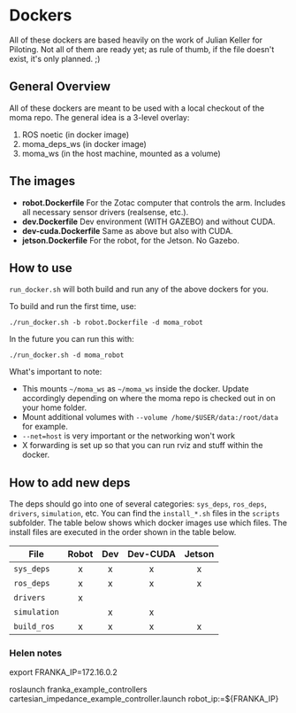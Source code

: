 # Dockers

All of these dockers are based heavily on the work of Julian Keller for Piloting.
Not all of them are ready yet; as  rule of thumb, if the file doesn't exist, it's only planned. ;) 


## General Overview
All of these dockers are meant to be used with a local checkout of the moma repo.
The general idea is a 3-level overlay:
1. ROS noetic (in docker image)
2. moma_deps_ws (in docker image)
3. moma_ws (in the host machine, mounted as a volume)

## The images
- **robot.Dockerfile** For the Zotac computer that controls the arm. Includes all necessary sensor drivers (realsense, etc.).
- **dev.Dockerfile** Dev environment (WITH GAZEBO) and without CUDA.
- **dev-cuda.Dockerfile** Same as above but also with CUDA.
- **jetson.Dockerfile** For the robot, for the Jetson. No Gazebo.

## How to use
`run_docker.sh` will both build and run any of the above dockers for you.

To build and run the first time, use:
```
./run_docker.sh -b robot.Dockerfile -d moma_robot
```

In the future you can run this with:
```
./run_docker.sh -d moma_robot
```

What's important to note:
 - This mounts `~/moma_ws` as `~/moma_ws` inside the docker. Update accordingly depending on where the moma repo is checked out in on your home folder.
 - Mount additional volumes with `--volume /home/$USER/data:/root/data` for example.
 - `--net=host` is very important or the networking won't work
 - X forwarding is set up so that you can run rviz and stuff within the docker.

## How to add new deps
The deps should go into one of several categories: `sys_deps`, `ros_deps`, `drivers`, `simulation`, etc. You can find the `install_*.sh` files in the `scripts` subfolder.
The table below shows which docker images use which files.
The install files are executed in the order shown in the table below. 


| **File**       | **Robot** | **Dev** | **Dev-CUDA** | **Jetson** |
|----------------|:---------:|:-------:|:------------:|:----------:|
| `sys_deps`     |     x     |    x    |       x      |      x     |
| `ros_deps`     |     x     |    x    |       x      |      x     |
| `drivers`      |     x     |         |              |            |
| `simulation`   |           |    x    |       x      |            |
| `build_ros`    |     x     |    x    |       x      |      x     |

### Helen notes
export FRANKA_IP=172.16.0.2

roslaunch franka_example_controllers cartesian_impedance_example_controller.launch robot_ip:=${FRANKA_IP}
